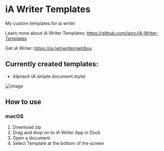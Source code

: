 # iA Writer Templates
My custom templates for ia writer

Learn more about iA Writer Templates: https://github.com/iainc/iA-Writer-Templates

Get iA Writer: https://ia.net/writer/get/buy

## Currently created templates:
- Alpnach (A simple document style)

![image](https://github.com/michivonah/ia-writer-template/assets/68510046/a3208ed8-643c-454c-b229-b7f136fc5fb0)


## How to use
### macOS
1. Download zip
1. Drag and drop on to iA Writer App in Dock
1. Open a document
1. Select Template at the bottom of the screen
